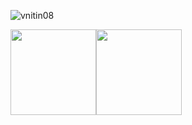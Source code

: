 
<p><img align="center" src="http://github-readme-streak-stats.herokuapp.com?user=vnitin08&theme=dark&background=000000" alt="vnitin08" /></p>
<p><img height="137px" src="https://github-readme-stats.vercel.app/api?username=vnitin08&hide_title=true&hide_border=true&show_icons=true&include_all_commits=true&count_private=true&line_height=21&text_color=000&icon_color=000&bg_color=0,ea6161,ffc64d,fffc4d,52fa5a&theme=graywhite" /><img height="137px" src="https://github-readme-stats.vercel.app/api/top-langs/?username=vnitin08&show_icons=true&locale=en&hide=html&hide_title=true&hide_border=true&layout=compact&langs_count=6&exclude_repo=comp426,Redventures-Movie-Quotes&text_color=000&icon_color=fff&bg_color=0,52fa5a,4dfcff,c64dff&theme=graywhite" /></p>






